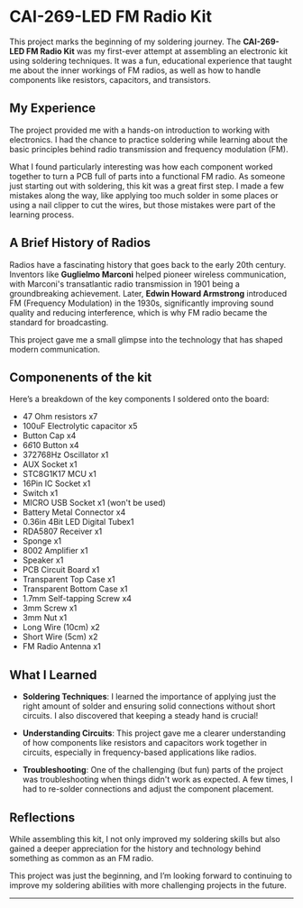 # CAI-269-LED FM Radio Kit

This project marks the beginning of my soldering journey. The **CAI-269-LED FM Radio Kit** was my first-ever attempt at assembling an electronic kit using soldering techniques. It was a fun, educational experience that taught me about the inner workings of FM radios, as well as how to handle components like resistors, capacitors, and transistors.

## My Experience

The project provided me with a hands-on introduction to working with electronics. I had the chance to practice soldering while learning about the basic principles behind radio transmission and frequency modulation (FM). 

What I found particularly interesting was how each component worked together to turn a PCB full of parts into a functional FM radio. As someone just starting out with soldering, this kit was a great first step. I made a few mistakes along the way, like applying too much solder in some places or using a nail clipper to cut the wires, but those mistakes were part of the learning process.

## A Brief History of Radios

Radios have a fascinating history that goes back to the early 20th century. Inventors like **Guglielmo Marconi** helped pioneer wireless communication, with Marconi's transatlantic radio transmission in 1901 being a groundbreaking achievement. Later, **Edwin Howard Armstrong** introduced FM (Frequency Modulation) in the 1930s, significantly improving sound quality and reducing interference, which is why FM radio became the standard for broadcasting.

This project gave me a small glimpse into the technology that has shaped modern communication.

## Componenents of the kit

Here’s a breakdown of the key components I soldered onto the board:
- 47 Ohm resistors x7
- 100uF Electrolytic capacitor x5
- Button Cap x4
- 6*6*10 Button x4
- 372768Hz Oscillator x1
- AUX Socket x1
- STC8G1K17 MCU x1
- 16Pin IC Socket x1
- Switch x1
- MICRO USB Socket x1 (won't be used)
- Battery Metal Connector x4
- 0.36in 4Bit LED Digital Tubex1
- RDA5807 Receiver x1
- Sponge x1
- 8002 Amplifier x1
- Speaker x1
- PCB Circuit Board x1
- Transparent Top Case x1
- Transparent Bottom Case x1
- 1.7mm Self-tapping Screw x4
- 3mm Screw x1
- 3mm Nut x1
- Long Wire (10cm) x2
- Short Wire (5cm) x2
- FM Radio Antenna x1

## What I Learned

- **Soldering Techniques**: I learned the importance of applying just the right amount of solder and ensuring solid connections without short circuits. I also discovered that keeping a steady hand is crucial!
  
- **Understanding Circuits**: This project gave me a clearer understanding of how components like resistors and capacitors work together in circuits, especially in frequency-based applications like radios.

- **Troubleshooting**: One of the challenging (but fun) parts of the project was troubleshooting when things didn't work as expected. A few times, I had to re-solder connections and adjust the component placement.

## Reflections

While assembling this kit, I not only improved my soldering skills but also gained a deeper appreciation for the history and technology behind something as common as an FM radio.

This project was just the beginning, and I’m looking forward to continuing to improve my soldering abilities with more challenging projects in the future.

---
